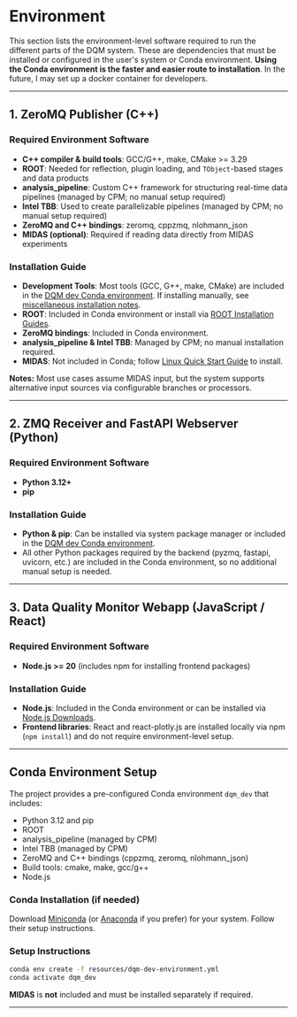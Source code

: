 # Environment

This section lists the environment-level software required to run the different parts of the DQM system. These are dependencies that must be installed or configured in the user's system or Conda environment. **Using the Conda environment is the faster and easier route to installation**. In the future, I may set up a docker container for developers.

---

## 1. ZeroMQ Publisher (C++)

### Required Environment Software

* **C++ compiler & build tools**: GCC/G++, make, CMake >= 3.29
* **ROOT**: Needed for reflection, plugin loading, and `TObject`-based stages and data products
* **analysis\_pipeline**: Custom C++ framework for structuring real-time data pipelines (managed by CPM; no manual setup required)
* **Intel TBB**: Used to create parallelizable pipelines (managed by CPM; no manual setup required)
* **ZeroMQ and C++ bindings**: zeromq, cppzmq, nlohmann\_json
* **MIDAS (optional)**: Required if reading data directly from MIDAS experiments

### Installation Guide

* **Development Tools**: Most tools (GCC, G++, make, CMake) are included in the [DQM dev Conda environment](resources/dqm-dev-environment.yml). If installing manually, see [miscellaneous installation notes](miscellaneous.md#development-tools).
* **ROOT**: Included in Conda environment or install via [ROOT Installation Guides](https://root.cern/install/).
* **ZeroMQ bindings**: Included in Conda environment.
* **analysis\_pipeline & Intel TBB**: Managed by CPM; no manual installation required.
* **MIDAS**: Not included in Conda; follow [Linux Quick Start Guide](https://daq00.triumf.ca/MidasWiki/index.php/Quickstart_Linux) to install.

**Notes:** Most use cases assume MIDAS input, but the system supports alternative input sources via configurable branches or processors.

---

## 2. ZMQ Receiver and FastAPI Webserver (Python)

### Required Environment Software

* **Python 3.12+**
* **pip**

### Installation Guide

* **Python & pip**: Can be installed via system package manager or included in the [DQM dev Conda environment](resources/dqm-dev-environment.yml).
* All other Python packages required by the backend (pyzmq, fastapi, uvicorn, etc.) are included in the Conda environment, so no additional manual setup is needed.

---

## 3. Data Quality Monitor Webapp (JavaScript / React)

### Required Environment Software

* **Node.js >= 20** (includes npm for installing frontend packages)

### Installation Guide

* **Node.js**: Included in the Conda environment or can be installed via [Node.js Downloads](https://nodejs.org/en/download/).
* **Frontend libraries**: React and react-plotly.js are installed locally via npm (`npm install`) and do not require environment-level setup.

---

## Conda Environment Setup

The project provides a pre-configured Conda environment `dqm_dev` that includes:

* Python 3.12 and pip
* ROOT
* analysis\_pipeline (managed by CPM)
* Intel TBB (managed by CPM)
* ZeroMQ and C++ bindings (cppzmq, zeromq, nlohmann\_json)
* Build tools: cmake, make, gcc/g++
* Node.js

### Conda Installation (if needed)

Download [Miniconda](https://docs.conda.io/en/latest/miniconda.html) (or [Anaconda](https://www.anaconda.com/products/distribution) if you prefer) for your system. Follow their setup instructions.

### Setup Instructions

```bash
conda env create -f resources/dqm-dev-environment.yml
conda activate dqm_dev
```

**MIDAS** is **not** included and must be installed separately if required.

---
